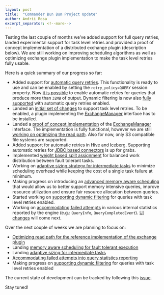 ```yaml
---
layout: post
title:  "Commander Bun Bun Project Update"
author: Andrii Rosa
excerpt_separator: <!--more-->
---
```


Testing the last couple of months we’ve added support for full query retries, landed experimental support 
for task level retries and provided a proof of concept implementation of a distributed exchange plugin 
(description below). We are still working on improving scheduling algorithms as well as optimizing 
exchange plugin implementation to make the task level retries fully usable.

<!--more-->

Here is a quick summary of our progress so far:

* Added support for [automatic query retries](https://github.com/trinodb/trino/pull/9361). This functionality 
  is ready to use and can be enabled by setting the `retry_policy=QUERY` session property. Now 
  [it is possible](https://github.com/trinodb/trino/pull/10507) to enable automatic retries for queries that 
  produce more than `32MB` of output. Dynamic filtering is now also 
  [fully supported](https://github.com/trinodb/trino/pull/10274) with automatic query retries enabled.
* Landed an [initial set of changes](https://github.com/trinodb/trino/pull/9818) to support task level retries. 
  To be enabled, a plugin implementing the 
  [ExchangeManager](https://github.com/trinodb/trino/blob/master/core/trino-spi/src/main/java/io/trino/spi/exchange/ExchangeManager.java) 
  interface has to be installed.
* Landed a [proof of concept implementation](https://github.com/trinodb/trino/pull/10823) of the 
  [ExchangeManager](https://github.com/trinodb/trino/blob/master/core/trino-spi/src/main/java/io/trino/spi/exchange/ExchangeManager.java) 
  interface. The implementation is fully functional, however we are still [working on optimizing the read path](https://github.com/trinodb/trino/issues/11050). 
  Also for now, only S3 compatible file systems are supported.
* Added support for automatic retries in [Hive](https://github.com/trinodb/trino/issues/10252) and [Iceberg](https://github.com/trinodb/trino/pull/10622). 
  Supporting automatic retries for [JDBC based connectors](https://github.com/trinodb/trino/issues/10254) is up for grabs.
* Implemented [weight based split assignment](https://github.com/trinodb/trino/pull/10837) for balanced work distribution between fault tolerant tasks.
* Working on [adaptive sizing strategy for intermediate tasks](https://github.com/trinodb/trino/pull/11023) to minimize scheduling overhead 
  while keeping the cost of a single task failure at minimum. 
* Making progress on introducing an [advanced memory aware scheduling](https://github.com/trinodb/trino/pull/10432) that would allow us 
  to better support memory intensive queries, improve resource utilization and ensure fair resource allocation between queries.
* Started working on [supporting dynamic filtering](https://github.com/trinodb/trino/issues/9935) for queries with task level retries enabled.
* Working on [accommodating failed attempts](https://github.com/trinodb/trino/issues/10734) in various internal statistics reported by 
  the engine (e.g.: `QueryInfo`, `QueryCompletedEvent`). [UI changes](https://github.com/trinodb/trino/issues/10754) will come next.

Over the next couple of weeks we are planning to focus on:

* [Optimizing read path for the reference implementation of the exchange plugin](https://github.com/trinodb/trino/issues/11050)
* Landing [memory aware scheduling for fault tolerant execution](https://github.com/trinodb/trino/pull/10432)
* Landing [adaptive sizing for intermediate tasks](https://github.com/trinodb/trino/pull/11023)
* [Accommodating failed attempts into query statistics reporting](https://github.com/trinodb/trino/issues/10734)
* Making progress on [supporting dynamic filtering](https://github.com/trinodb/trino/issues/9935) for queries with task level retries enabled

The current state of development can be tracked by following this [issue](https://github.com/trinodb/trino/issues/9101).

Stay tuned!